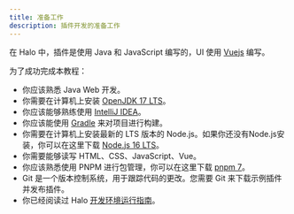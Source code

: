 ```yaml
---
title: 准备工作
description: 插件开发的准备工作
---
```


在 Halo 中，插件是使用 Java 和 JavaScript 编写的，UI 使用 [Vuejs](https://vuejs.org) 编写。

为了成功完成本教程：

- 你应该熟悉 Java Web 开发。
- 你需要在计算机上安装 [OpenJDK 17 LTS](https://github.com/openjdk/jdk)。
- 你应该能够熟练使用 [IntelliJ IDEA](https://www.jetbrains.com/idea/old)。
- 你应该能使用 [Gradle](https://gradle.org) 来对项目进行构建。
- 你需要在计算机上安装最新的 LTS 版本的 Node.js。如果你还没有Node.js安装，你可以在这里下载 [Node.js 16 LTS](https://nodejs.org/)。
- 你需要能够读写 HTML、CSS、JavaScript、Vue。
- 你应该熟悉使用 PNPM 进行包管理，你可以在这里下载 [pnpm 7](https://pnpm.io/)。
- Git 是一个版本控制系统，用于跟踪代码的更改。您需要 Git 来下载示例插件并发布插件。
- 你已经阅读过 Halo [开发环境运行指南](../core/run.md)。
